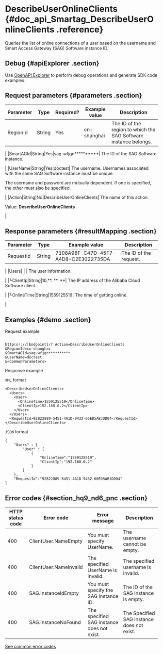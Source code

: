 # DescribeUserOnlineClients {#doc_api_Smartag_DescribeUserOnlineClients .reference}

Queries the list of online connections of a user based on the username and Smart Access Gateway \(SAG\) Software instance ID.

## Debug {#apiExplorer .section}

Use [OpenAPI Explorer](https://api.aliyun.com/#product=Smartag&api=DescribeUserOnlineClients) to perform debug operations and generate SDK code examples.

## Request parameters {#parameters .section}

|Parameter|Type|Required?|Example value|Description|
|---------|----|---------|-------------|-----------|
|RegionId|String|Yes|cn-shanghai| The ID of the region to which the SAG Software instance belongs.

 |
|SmartAGId|String|Yes|sag-wfjgn\*\*\*\*\*\*\*\*\*\*| The ID of the SAG Software instance.

 |
|UserName|String|Yes|doctest| The username. Usernames associated with the same SAG Software instance must be unique.

 The username and password are mutually dependent. If one is specified, the other must also be specified.

 |
|Action|String|No|DescribeUserOnlineClients| The name of this action.

 Value: **DescribeUserOnlineClients**

 |

## Response parameters {#resultMapping .section}

|Parameter|Type|Example value|Description|
|---------|----|-------------|-----------|
|RequestId|String|7108A98F-C47D-45F7-A4D8-C2E3022735DA| The ID of the request.

 |
|Users| | | The user information.

 |
|└ClientIp|String|10.\*\*. \*\*. \*\*| The IP address of the Alibaba Cloud Software client.

 |
|└OnlineTime|String|1559125519| The time of getting online.

 |

## Examples {#demo .section}

Request example

``` {#request_demo}

http(s)://[Endpoint]/? Action=DescribeUserOnlineClients
&RegionId=cn-shanghai
&SmartAGId=sag-wfjgn**********
&UserName=doctest
&<CommonParameters>

```

Response example

`XML` format

``` {#xml_return_success_demo}
<DescribeUserOnlineClients>
  <Users>
    <User>
      <OnlineTime>1559125519</OnlineTime>
      <ClientIp>192.168.0.2</ClientIp>
    </User>
  </Users>
  <RequestId>92B22889-5451-4A1D-9432-66ED5AB3DD04</RequestId>
</DescribeUserOnlineClients> 

```

`JSON` format

``` {#json_return_success_demo}
{
	"Users" : {
		"User" : [
			{
				"OnlineTime":"1559125519",
				"ClientIp":"192.168.0.2"
			}
		]
	},
	"RequestId":"92B22889-5451-4A1D-9432-66ED5AB3DD04"
}
```

## Error codes {#section_hq9_nd6_pnc .section}

|HTTP status code|Error code|Error message|Description|
|----------------|----------|-------------|-----------|
|400|ClientUser.NameEmpty|You must specify UserName.|The username cannot be empty.|
|400|ClientUser.NameInvalid|The specified UserName is invalid.|The specified username is invalid.|
|400|SAG.InstanceIdEmpty|You must specify the SAG instance ID.|The ID of the SAG instance is empty.|
|400|SAG.InstanceNoFound|The specified SAG instance does not exist.|The Specified SAG instance does not exist.|

[See common error codes](https://error-center.aliyun.com/status/product/Smartag)

